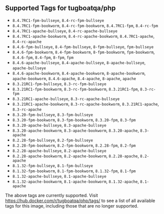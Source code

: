 ## Supported Tags for tugboatqa/php

* `8.4.7RC1-fpm-bullseye`, `8.4-rc-fpm-bullseye`
* `8.4.7RC1-fpm-bookworm`, `8.4-rc-fpm-bookworm`, `8.4.7RC1-fpm`, `8.4-rc-fpm`
* `8.4.7RC1-apache-bullseye`, `8.4-rc-apache-bullseye`
* `8.4.7RC1-apache-bookworm`, `8.4-rc-apache-bookworm`, `8.4.7RC1-apache`, `8.4-rc-apache`
* `8.4.6-fpm-bullseye`, `8.4-fpm-bullseye`, `8-fpm-bullseye`, `fpm-bullseye`
* `8.4.6-fpm-bookworm`, `8.4-fpm-bookworm`, `8-fpm-bookworm`, `fpm-bookworm`, `8.4.6-fpm`, `8.4-fpm`, `8-fpm`, `fpm`
* `8.4.6-apache-bullseye`, `8.4-apache-bullseye`, `8-apache-bullseye`, `apache-bullseye`
* `8.4.6-apache-bookworm`, `8.4-apache-bookworm`, `8-apache-bookworm`, `apache-bookworm`, `8.4.6-apache`, `8.4-apache`, `8-apache`, `apache`
* `8.3.21RC1-fpm-bullseye`, `8.3-rc-fpm-bullseye`
* `8.3.21RC1-fpm-bookworm`, `8.3-rc-fpm-bookworm`, `8.3.21RC1-fpm`, `8.3-rc-fpm`
* `8.3.21RC1-apache-bullseye`, `8.3-rc-apache-bullseye`
* `8.3.21RC1-apache-bookworm`, `8.3-rc-apache-bookworm`, `8.3.21RC1-apache`, `8.3-rc-apache`
* `8.3.20-fpm-bullseye`, `8.3-fpm-bullseye`
* `8.3.20-fpm-bookworm`, `8.3-fpm-bookworm`, `8.3.20-fpm`, `8.3-fpm`
* `8.3.20-apache-bullseye`, `8.3-apache-bullseye`
* `8.3.20-apache-bookworm`, `8.3-apache-bookworm`, `8.3.20-apache`, `8.3-apache`
* `8.2.28-fpm-bullseye`, `8.2-fpm-bullseye`
* `8.2.28-fpm-bookworm`, `8.2-fpm-bookworm`, `8.2.28-fpm`, `8.2-fpm`
* `8.2.28-apache-bullseye`, `8.2-apache-bullseye`
* `8.2.28-apache-bookworm`, `8.2-apache-bookworm`, `8.2.28-apache`, `8.2-apache`
* `8.1.32-fpm-bullseye`, `8.1-fpm-bullseye`
* `8.1.32-fpm-bookworm`, `8.1-fpm-bookworm`, `8.1.32-fpm`, `8.1-fpm`
* `8.1.32-apache-bullseye`, `8.1-apache-bullseye`
* `8.1.32-apache-bookworm`, `8.1-apache-bookworm`, `8.1.32-apache`, `8.1-apache`

The above tags are currently supported. Visit https://hub.docker.com/r/tugboatqa/php/tags/ to see a list of all available tags for this image, including those that are no longer supported.
